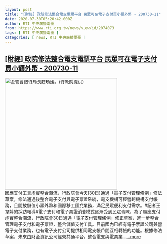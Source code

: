 ```yaml
---
layout: post
title: "[財經] 政院修法整合電支電票平台 民眾可在電子支付買小額外幣 - 200730-11"
date: 2020-07-30T05:20:42.000Z
author: RTI 中央廣播電臺
from: https://www.rti.org.tw/news/view/id/2074073
tags: [ RTI 中央廣播電臺 ]
categories: [ news, RTI 中央廣播電臺 ]
---
```

<!--1596086442000-->
[[財經] 政院修法整合電支電票平台 民眾可在電子支付買小額外幣 - 200730-11](https://www.rti.org.tw/news/view/id/2074073)
------

<div>
<img src="https://static.rti.org.tw/assets/thumbnails/2020/07/30/58c09b9084654c5f697a75854ac93ebe.jpg" width="360" alt="金管會銀行局長莊琇媛。(行政院提供)" title="金管會銀行局長莊琇媛。(行政院提供)"><br>因應支付工具虛實整合潮流，行政院會今天(30日)通過「電子支付管理條例」修法草案，修法通過後整合電子支付與電子票證系統，電支機構可經營跨機構支付帳務，且開放儲值小額外幣和國際移工匯兌業務，滿足民眾便利支付需求。#記者王韋婷的採訪報導#電子支付和電子票證消費模式逐漸受到民眾青睞，為了順應支付虛實整合潮流，行政院會30日通過「電子支付管理條例」修正草案，進一步整合管理電子支付和電子票證，整合儲值支付工具。目前國內已經有電子票證公司兼營電子支付業務，也有電子支付公司提供相同電支帳戶間互相轉帳的功能。根據修法草案，未來由財金資訊公司經營共通平台，整合電支與電票業...<a target="_blank" href="https://www.rti.org.tw/news/view/id/2074073">...more</a>
</div>
